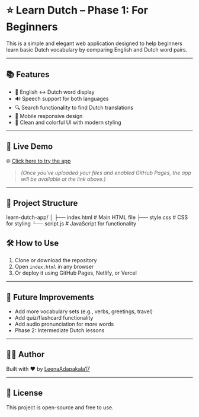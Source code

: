 # ⭐ Learn Dutch – Phase 1: For Beginners

This is a simple and elegant web application designed to help beginners learn basic Dutch vocabulary by comparing English and Dutch word pairs.

---

## 📚 Features

- 📝 English ↔️ Dutch word display  
- 🔊 Speech support for both languages  
- 🔍 Search functionality to find Dutch translations  
- 📱 Mobile responsive design  
- 🎨 Clean and colorful UI with modern styling

---

## 🚀 Live Demo

🌐 [Click here to try the app](https://leenaadapakala17.github.io/learn-dutch/)

> *(Once you've uploaded your files and enabled GitHub Pages, the app will be available at the link above.)*

---

## 📂 Project Structure

learn-dutch-app/
│
├── index.html # Main HTML file
├── style.css # CSS for styling
└── script.js # JavaScript for functionality

## 🛠️ How to Use

1. Clone or download the repository  
2. Open `index.html` in any browser  
3. Or deploy it using GitHub Pages, Netlify, or Vercel

---

## 🎯 Future Improvements

- Add more vocabulary sets (e.g., verbs, greetings, travel)
- Add quiz/flashcard functionality
- Add audio pronunciation for more words
- Phase 2: Intermediate Dutch lessons

---

## 🧑‍💻 Author

Built with ❤️ by [LeenaAdapakala17](https://github.com/LeenaAdapakala17)

---

## 📜 License

This project is open-source and free to use.
